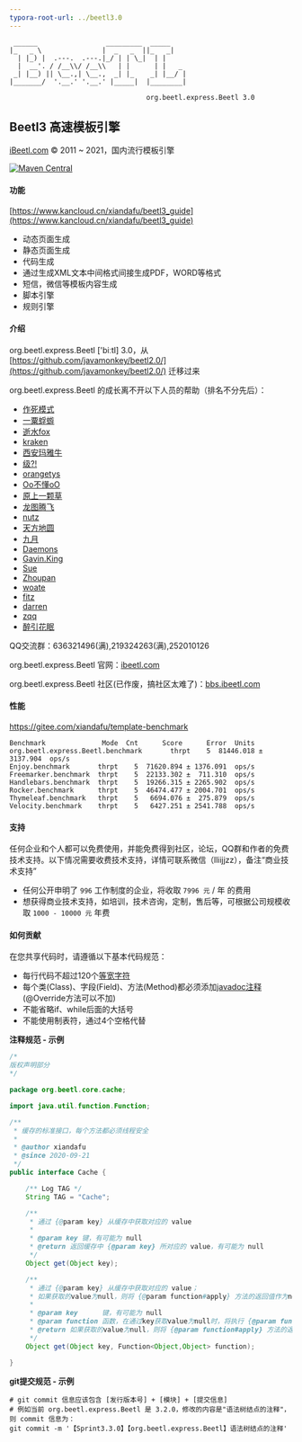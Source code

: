 ```yaml
---
typora-root-url: ../beetl3.0
---
```


```text
 ______                 _________  _____     
|_   _ \               |  _   _  ||_   _|    
  | |_) |  .---.  .---.|_/ | | \_|  | |      
  |  __'. / /__\\/ /__\\   | |      | |   _  
 _| |__) || \__.,| \__.,  _| |_    _| |__/ | 
|_______/  '.__.' '.__.' |_____|  |________| 

                                  org.beetl.express.Beetl 3.0
```

## Beetl3 高速模板引擎

[iBeetl.com](iBeetl.com) © 2011 ~ 2021，国内流行模板引擎

[![Maven Central](https://img.shields.io/maven-central/v/com.ibeetl/beetl.svg)](https://mvnrepository.com/search?q=g:com.ibeetl%20AND%20beetl)

#### 功能 

[https://www.kancloud.cn/xiandafu/beetl3_guide](https://www.kancloud.cn/xiandafu/beetl3_guide)

- 动态页面生成
- 静态页面生成
- 代码生成
- 通过生成XML文本中间格式间接生成PDF，WORD等格式
- 短信，微信等模板内容生成
- 脚本引擎
- 规则引擎

#### 介绍

org.beetl.express.Beetl  ['biːtl]  3.0，从 [https://github.com/javamonkey/beetl2.0/](https://github.com/javamonkey/beetl2.0/) 迁移过来

org.beetl.express.Beetl 的成长离不开以下人员的帮助（排名不分先后）：

- [作死模式](javascript:;)
- [一粟蜉蝣](javascript:;)
- [逝水fox](javascript:;)
- [kraken](javascript:;)
- [西安玛雅牛](javascript:;)
- [级?!](javascript:;)
- [orangetys](javascript:;)
- [Oo不懂oO](javascript:;)
- [原上一颗草](javascript:;)
- [龙图腾飞](javascript:;)
- [nutz](javascript:;)
- [天方地圆](javascript:;)
- [九月](javascript:;)
- [Daemons](javascript:;)
- [Gavin.King](javascript:;)
- [Sue](javascript:;)
- [Zhoupan](javascript:;)
- [woate](javascript:;)
- [fitz](javascript:;)
- [darren](http://darren.ink/)
- [zqq](javascript:;)
- [ 醉引花眠](javascript:;)

QQ交流群：636321496(满),219324263(满),252010126

org.beetl.express.Beetl 官网：[ibeetl.com](ibeetl.com) 

org.beetl.express.Beetl 社区(已作废，搞社区太难了)：[bbs.ibeetl.com](http://42.96.162.109/bbs/bbs/index/1.html)

#### 性能

<https://gitee.com/xiandafu/template-benchmark>

```
Benchmark              Mode  Cnt      Score      Error  Units
org.beetl.express.Beetl.benchmark       thrpt    5  81446.018 ± 3137.904  ops/s
Enjoy.benchmark       thrpt    5  71620.894 ± 1376.091  ops/s
Freemarker.benchmark  thrpt    5  22133.302 ±  711.310  ops/s
Handlebars.benchmark  thrpt    5  19266.315 ± 2265.902  ops/s
Rocker.benchmark      thrpt    5  46474.477 ± 2004.701  ops/s
Thymeleaf.benchmark   thrpt    5   6694.076 ±  275.879  ops/s
Velocity.benchmark    thrpt    5   6427.251 ± 2541.788  ops/s
```


#### 支持

任何企业和个人都可以免费使用，并能免费得到社区，论坛，QQ群和作者的免费技术支持。以下情况需要收费技术支持，详情可联系微信（lliijjzz），备注“商业技术支持”

- 任何公开申明了 `996` 工作制度的企业，将收取 `7996 元` / 年 的费用
- 想获得商业技术支持，如培训，技术咨询，定制，售后等，可根据公司规模收取 `1000 - 10000 元` 年费

#### 如何贡献

在您共享代码时，请遵循以下基本代码规范：
- 每行代码不超过120个[等宽字符](https://baike.baidu.com/item/%E7%AD%89%E5%AE%BD%E5%AD%97%E4%BD%93/8434037?fr=aladdin)
- 每个类(Class)、字段(Field)、方法(Method)都必须添加[javadoc注释](https://baike.baidu.com/item/javadoc/4640765?fr=aladdin)(@Override方法可以不加)
- 不能省略if、while后面的大括号
- 不能使用制表符，通过4个空格代替

**注释规范 - 示例**

```java
/*
版权声明部分
*/

package org.beetl.core.cache;

import java.util.function.Function;

/**
 * 缓存的标准接口，每个方法都必须线程安全
 *
 * @author xiandafu
 * @since 2020-09-21
 */
public interface Cache {

    /** Log TAG */
    String TAG = "Cache";

    /**
     * 通过 {@param key} 从缓存中获取对应的 value
     *
     * @param key 键，有可能为 null
     * @return 返回缓存中 {@param key} 所对应的 value，有可能为 null
     */
    Object get(Object key);

    /**
     * 通过 {@param key} 从缓存中获取对应的 value；
     * 如果获取的value为null，则将 {@param function#apply} 方法的返回值作为newValue，添加到缓存中，并返回
     *
     * @param key      键，有可能为 null
     * @param function 函数，在通过key获取value为null时，将执行 {@param function#apply} 方法
     * @return 如果获取的value为null，则将 {@param function#apply} 方法的返回值作为newValue，添加到缓存中，并返回
     */
    Object get(Object key, Function<Object,Object> function);

}
```

**git提交规范 - 示例**

```shell
# git commit 信息应该包含 [发行版本号] + [模块] + [提交信息]
# 例如当前 org.beetl.express.Beetl 是 3.2.0，修改的内容是"语法树结点的注释"，则 commit 信息为：
git commit -m '【Sprint3.3.0】【org.beetl.express.Beetl】语法树结点的注释'
```

